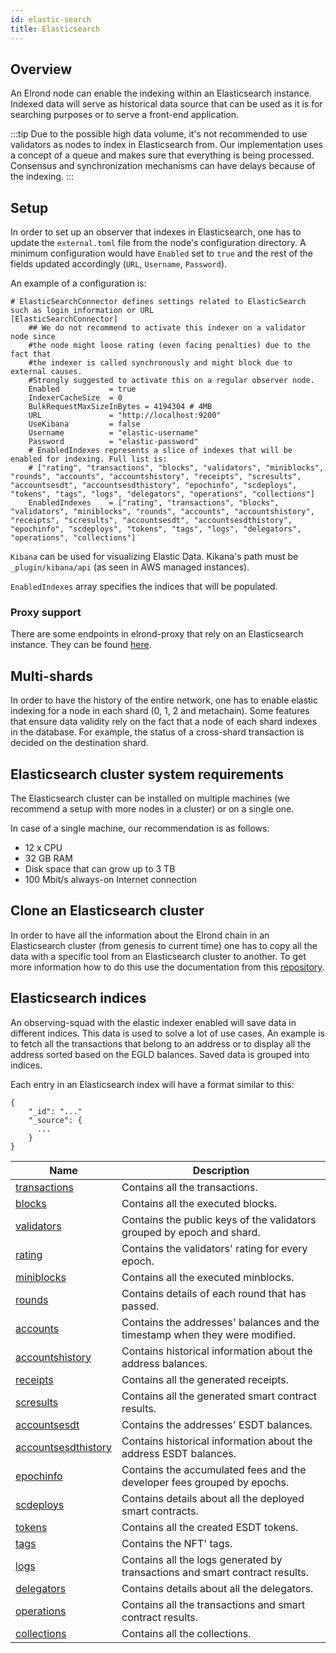 ```yaml
---
id: elastic-search
title: Elasticsearch
---
```


## Overview

An Elrond node can enable the indexing within an Elasticsearch instance. Indexed data will serve as historical data source
that can be used as it is for searching purposes or to serve a front-end application.

:::tip
Due to the possible high data volume, it's not recommended to use validators as nodes to index in Elasticsearch from.
Our implementation uses a concept of a queue and makes sure that everything is being processed. Consensus and synchronization mechanisms can have delays because of the indexing.
:::

## Setup

In order to set up an observer that indexes in Elasticsearch, one has to update the `external.toml` file from the node's 
configuration directory. A minimum configuration would have `Enabled` set to `true` and the rest of the fields updated 
accordingly (`URL`, `Username`, `Password`). 

An example of a configuration is:

```
# ElasticSearchConnector defines settings related to ElasticSearch such as login information or URL
[ElasticSearchConnector]
    ## We do not recommend to activate this indexer on a validator node since
    #the node might loose rating (even facing penalties) due to the fact that
    #the indexer is called synchronously and might block due to external causes.
    #Strongly suggested to activate this on a regular observer node.
    Enabled           = true
    IndexerCacheSize  = 0
    BulkRequestMaxSizeInBytes = 4194304 # 4MB
    URL               = "http://localhost:9200"
    UseKibana         = false
    Username          = "elastic-username"
    Password          = "elastic-password"
    # EnabledIndexes represents a slice of indexes that will be enabled for indexing. Full list is:
    # ["rating", "transactions", "blocks", "validators", "miniblocks", "rounds", "accounts", "accountshistory", "receipts", "scresults", "accountsesdt", "accountsesdthistory", "epochinfo", "scdeploys", "tokens", "tags", "logs", "delegators", "operations", "collections"]
    EnabledIndexes    = ["rating", "transactions", "blocks", "validators", "miniblocks", "rounds", "accounts", "accountshistory", "receipts", "scresults", "accountsesdt", "accountsesdthistory", "epochinfo", "scdeploys", "tokens", "tags", "logs", "delegators", "operations", "collections"]
```

`Kibana` can be used for visualizing Elastic Data. Kikana's path must be `_plugin/kibana/api` (as seen in AWS managed instances).

`EnabledIndexes` array specifies the indices that will be populated. 

### Proxy support

There are some endpoints in elrond-proxy that rely on an Elasticsearch instance. They can be found [here](/sdk-and-tools/proxy#dependency-on-elastic-search).

## Multi-shards

In order to have the history of the entire network, one has to enable elastic indexing for a node in each shard (0, 1, 2 and metachain).
Some features that ensure data validity rely on the fact that a node of each shard indexes in the database. For example, the status
of a cross-shard transaction is decided on the destination shard.

## Elasticsearch cluster system requirements

The Elasticsearch cluster can be installed on multiple machines (we recommend a setup with more nodes in a cluster) or on a single one.

In case of a single machine, our recommendation is as follows:

- 12 x CPU
- 32 GB RAM
- Disk space that can grow up to 3 TB
- 100 Mbit/s always-on Internet connection

## Clone an Elasticsearch cluster

In order to have all the information about the Elrond chain in an Elasticsearch cluster (from genesis to current time) one has to copy all the data with a specific tool from an Elasticsearch cluster to another.
To get more information how to do this use the documentation from this [repository](https://github.com/ElrondNetwork/elrond-tools-go/tree/main/elasticreindexer).


## Elasticsearch indices 

An observing-squad with the elastic indexer enabled will save data in different indices. This data is used to solve a lot of use cases. An example is to fetch all the 
transactions that belong to an address or to display all the address sorted based on the EGLD balances.
Saved data is grouped into indices.

Each entry in an Elasticsearch index will have a format similar to this:

```
{
    "_id": "..."
    "_source": {
      ...
    }
}
```

| Name                                                         | Description                                                                 |
|--------------------------------------------------------------|-----------------------------------------------------------------------------|
| [transactions](/sdk-and-tools/indices/es-index-transactions) | Contains all the transactions.                                              |
| [blocks](/sdk-and-tools/indices/es-index-blocks)             | Contains all the executed blocks.                                           |
| [validators](/sdk-and-tools/indices/es-index-validators)     | Contains the public keys of the validators grouped by epoch and shard.      |
| [rating](/sdk-and-tools/indices/es-index-rating)             | Contains the validators' rating for every epoch.                            |
| [miniblocks](/sdk-and-tools/indices/es-index-miniblocks)     | Contains all the executed minblocks.                                        |
| [rounds](/sdk-and-tools/indices/es-index-rounds)             | Contains details of each round that has passed.                             |
| [accounts](/)                                                | Contains the addresses' balances and the timestamp when they were modified. | 
| [accountshistory](/)                                         | Contains historical information about the address balances.                 |
| [receipts](/)                                                | Contains all the generated receipts.                                        |
| [scresults](/)                                               | Contains all the generated smart contract results.                          |
| [accountsesdt](/)                                            | Contains the addresses' ESDT balances.                                      |
| [accountsesdthistory](/)                                     | Contains historical information about the address ESDT balances.            |
| [epochinfo](/)                                               | Contains the accumulated fees and the developer fees grouped by epochs.     |
| [scdeploys](/)                                               | Contains details about all the deployed smart contracts.                    |
| [tokens](/)                                                  | Contains all the created ESDT tokens.                                       |
| [tags](/)                                                    | Contains the NFT' tags.                                                     |
| [logs](/)                                                    | Contains all the logs generated by transactions and smart contract results. |
| [delegators](/)                                              | Contains details about all the delegators.                                  |
| [operations](/)                                              | Contains all the transactions and smart contract results.                   |
| [collections](/)                                             | Contains all the collections.                                               |

